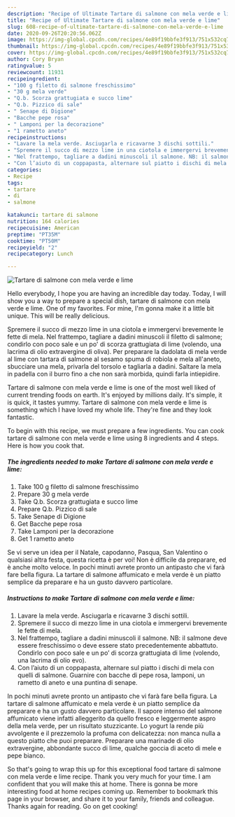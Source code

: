 ```yaml
---
description: "Recipe of Ultimate Tartare di salmone con mela verde e lime"
title: "Recipe of Ultimate Tartare di salmone con mela verde e lime"
slug: 608-recipe-of-ultimate-tartare-di-salmone-con-mela-verde-e-lime
date: 2020-09-26T20:20:56.062Z
image: https://img-global.cpcdn.com/recipes/4e89f19bbfe3f913/751x532cq70/tartare-di-salmone-con-mela-verde-e-lime-recipe-main-photo.jpg
thumbnail: https://img-global.cpcdn.com/recipes/4e89f19bbfe3f913/751x532cq70/tartare-di-salmone-con-mela-verde-e-lime-recipe-main-photo.jpg
cover: https://img-global.cpcdn.com/recipes/4e89f19bbfe3f913/751x532cq70/tartare-di-salmone-con-mela-verde-e-lime-recipe-main-photo.jpg
author: Cory Bryan
ratingvalue: 5
reviewcount: 11931
recipeingredient:
- "100 g filetto di salmone freschissimo"
- "30 g mela verde"
- "Q.b. Scorza grattugiata e succo lime"
- "Q.b. Pizzico di sale"
- " Senape di Digione"
- "Bacche pepe rosa"
- " Lamponi per la decorazione"
- "1 rametto aneto"
recipeinstructions:
- "Lavare la mela verde. Asciugarla e ricavarne 3 dischi sottili."
- "Spremere il succo di mezzo lime in una ciotola e immergervi brevemente le fette di mela."
- "Nel frattempo, tagliare a dadini minuscoli il salmone. NB: il salmone deve essere freschissimo o deve essere stato precedentemente abbattuto. Condirlo con poco sale e un po’ di scorza grattugiata di lime (volendo, una lacrima di olio evo)."
- "Con l’aiuto di un coppapasta, alternare sul piatto i dischi di mela con quelli di salmone. Guarnire con bacche di pepe rosa, lamponi, un rametto di aneto e una puntina di senape."
categories:
- Recipe
tags:
- tartare
- di
- salmone

katakunci: tartare di salmone 
nutrition: 164 calories
recipecuisine: American
preptime: "PT35M"
cooktime: "PT50M"
recipeyield: "2"
recipecategory: Lunch

---
```



![Tartare di salmone con mela verde e lime](https://img-global.cpcdn.com/recipes/4e89f19bbfe3f913/751x532cq70/tartare-di-salmone-con-mela-verde-e-lime-recipe-main-photo.jpg)

Hello everybody, I hope you are having an incredible day today. Today, I will show you a way to prepare a special dish, tartare di salmone con mela verde e lime. One of my favorites. For mine, I'm gonna make it a little bit unique. This will be really delicious.

Spremere il succo di mezzo lime in una ciotola e immergervi brevemente le fette di mela. Nel frattempo, tagliare a dadini minuscoli il filetto di salmone; condirlo con poco sale e un po&#39; di scorza grattugiata di lime (volendo, una lacrima di olio extravergine di oliva). Per preparare la dadolata di mela verde al lime con tartara di salmone al sesamo spuma di robiola e mela all&#39;aneto, sbucciare una mela, privarla del torsolo e tagliarla a dadini. Saltare la mela in padella con il burro fino a che non sarà morbida, quindi farla intiepidire.

Tartare di salmone con mela verde e lime is one of the most well liked of current trending foods on earth. It's enjoyed by millions daily. It's simple, it is quick, it tastes yummy. Tartare di salmone con mela verde e lime is something which I have loved my whole life. They're fine and they look fantastic.


To begin with this recipe, we must prepare a few ingredients. You can cook tartare di salmone con mela verde e lime using 8 ingredients and 4 steps. Here is how you cook that.

<!--inarticleads1-->

##### The ingredients needed to make Tartare di salmone con mela verde e lime:

1. Take 100 g filetto di salmone freschissimo
1. Prepare 30 g mela verde
1. Take Q.b. Scorza grattugiata e succo lime
1. Prepare Q.b. Pizzico di sale
1. Take  Senape di Digione
1. Get Bacche pepe rosa
1. Take  Lamponi per la decorazione
1. Get 1 rametto aneto


Se vi serve un idea per il Natale, capodanno, Pasqua, San Valentino o qualsiasi altra festa, questa ricetta è per voi! Non è difficile da preparare, ed è anche molto veloce. In pochi minuti avrete pronto un antipasto che vi farà fare bella figura. La tartare di salmone affumicato e mela verde è un piatto semplice da preparare e ha un gusto davvero particolare. 

<!--inarticleads2-->

##### Instructions to make Tartare di salmone con mela verde e lime:

1. Lavare la mela verde. Asciugarla e ricavarne 3 dischi sottili.
1. Spremere il succo di mezzo lime in una ciotola e immergervi brevemente le fette di mela.
1. Nel frattempo, tagliare a dadini minuscoli il salmone. NB: il salmone deve essere freschissimo o deve essere stato precedentemente abbattuto. Condirlo con poco sale e un po’ di scorza grattugiata di lime (volendo, una lacrima di olio evo).
1. Con l’aiuto di un coppapasta, alternare sul piatto i dischi di mela con quelli di salmone. Guarnire con bacche di pepe rosa, lamponi, un rametto di aneto e una puntina di senape.


In pochi minuti avrete pronto un antipasto che vi farà fare bella figura. La tartare di salmone affumicato e mela verde è un piatto semplice da preparare e ha un gusto davvero particolare. Il sapore intenso del salmone affumicato viene infatti alleggerito da quello fresco e leggermente aspro della mela verde, per un risultato stuzzicante. Lo yogurt la rende più avvolgente e il prezzemolo la profuma con delicatezza: non manca nulla a questo piatto che puoi preparare. Preparare una marinade di olio extravergine, abbondante succo di lime, qualche goccia di aceto di mele e pepe bianco. 

So that's going to wrap this up for this exceptional food tartare di salmone con mela verde e lime recipe. Thank you very much for your time. I am confident that you will make this at home. There is gonna be more interesting food at home recipes coming up. Remember to bookmark this page in your browser, and share it to your family, friends and colleague. Thanks again for reading. Go on get cooking!
